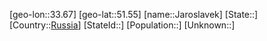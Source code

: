 ﻿---
location: [51.55,33.67]
type: City
tags:
- geo/City


SpocWebEntityId: 31166
isDeleted: false
confidential: public

---
[geo-lon::33.67]
[geo-lat::51.55]
[name::Jaroslavek]
[State::]
[Country::[Russia](geo/Continent/Europe/Russia.md)]
[StateId::]
[Population::]
[Unknown::]

